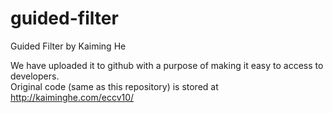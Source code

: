 # guided-filter
Guided Filter by Kaiming He

We have uploaded it to github with a purpose of making it easy to access to developers.  
Original code (same as this repository) is stored at http://kaiminghe.com/eccv10/

